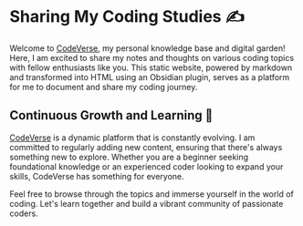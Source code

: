 # Sharing My Coding Studies ✍
Welcome to [CodeVerse](https://farid-karimi.github.io/Codeverse/), my personal knowledge base and digital garden! Here, I am excited to share my notes and thoughts on various coding topics with fellow enthusiasts like you. This static website, powered by markdown and transformed into HTML using an Obsidian plugin, serves as a platform for me to document and share my coding journey.

## Continuous Growth and Learning 🌱

[CodeVerse](https://farid-karimi.github.io/Codeverse/) is a dynamic platform that is constantly evolving. I am committed to regularly adding new content, ensuring that there's always something new to explore. Whether you are a beginner seeking foundational knowledge or an experienced coder looking to expand your skills, CodeVerse has something for everyone.

Feel free to browse through the topics and immerse yourself in the world of coding. Let's learn together and build a vibrant community of passionate coders.
